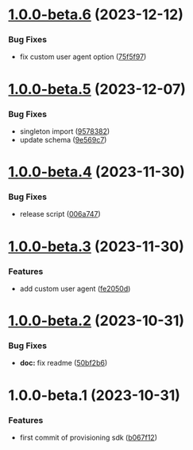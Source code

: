 # [1.0.0-beta.6](https://github.com/commercelayer/provisioning-sdk/compare/v1.0.0-beta.5...v1.0.0-beta.6) (2023-12-12)


### Bug Fixes

* fix custom user agent option ([75f5f97](https://github.com/commercelayer/provisioning-sdk/commit/75f5f97e3dade5dd43905deba81f6c4ed46ca21b))

# [1.0.0-beta.5](https://github.com/commercelayer/provisioning-sdk/compare/v1.0.0-beta.4...v1.0.0-beta.5) (2023-12-07)


### Bug Fixes

* singleton import ([9578382](https://github.com/commercelayer/provisioning-sdk/commit/9578382b671629d4891e77f39658ab66828eb357))
* update schema ([9e569c7](https://github.com/commercelayer/provisioning-sdk/commit/9e569c7484896ea666f5f8079ee0833ed9dc87aa))

# [1.0.0-beta.4](https://github.com/commercelayer/provisioning-sdk/compare/v1.0.0-beta.3...v1.0.0-beta.4) (2023-11-30)


### Bug Fixes

* release script ([006a747](https://github.com/commercelayer/provisioning-sdk/commit/006a74784c4f2fe302d4d4b0b96673df0067f8a1))

# [1.0.0-beta.3](https://github.com/commercelayer/provisioning-sdk/compare/v1.0.0-beta.2...v1.0.0-beta.3) (2023-11-30)


### Features

* add custom user agent ([fe2050d](https://github.com/commercelayer/provisioning-sdk/commit/fe2050d4088adbdce4d8e30d6773ebf3fef28e3e))

# [1.0.0-beta.2](https://github.com/commercelayer/provisioning-sdk/compare/v1.0.0-beta.1...v1.0.0-beta.2) (2023-10-31)


### Bug Fixes

* **doc:** fix readme ([50bf2b6](https://github.com/commercelayer/provisioning-sdk/commit/50bf2b6debd921e1ca4936ac5acc669b191116ac))

# 1.0.0-beta.1 (2023-10-31)


### Features

* first commit of provisioning sdk ([b067f12](https://github.com/commercelayer/provisioning-sdk/commit/b067f123ed9f2e0fce53673306b05fcf479c17f0))
